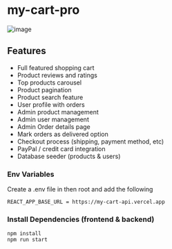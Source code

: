 # my-cart-pro
![image](https://user-images.githubusercontent.com/53328265/162624863-065ab2f9-3dc9-4401-a90d-c0dbe3cf9273.png)

## Features

- Full featured shopping cart
- Product reviews and ratings
- Top products carousel
- Product pagination
- Product search feature
- User profile with orders
- Admin product management
- Admin user management
- Admin Order details page
- Mark orders as delivered option
- Checkout process (shipping, payment method, etc)
- PayPal / credit card integration
- Database seeder (products & users)

### Env Variables

Create a .env file in then root and add the following

```
REACT_APP_BASE_URL = https://my-cart-api.vercel.app
```

### Install Dependencies (frontend & backend)

```
npm install
npm run start

```
